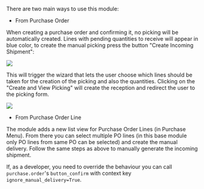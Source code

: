 There are two main ways to use this module:

- From Purchase Order

When creating a purchase order and confirming it, no picking will be
automatically created. Lines with pending quantities to receive will
appear in blue color, to create the manual picking press the button
"Create Incoming Shipment":

![](../static/description/create_incoming_shipment_button.png)

This will trigger the wizard that lets the user choose which lines
should be taken for the creation of the picking and also the quantities.
Clicking on the "Create and View Picking" will create the reception and
redirect the user to the picking form.

![](../static/description/create_incoming_shipment_wizard.png)

- From Purchase Order Line

The module adds a new list view for Purchase Order Lines (in Purchase
Menu). From there you can select multiple PO lines (in this base module
only PO lines from same PO can be selected) and create the manual
delivery. Follow the same steps as above to manually generate the
incoming shipment.

If, as a developer, you need to override the behaviour you can call
`purchase.order`'s `button_confirm` with context key `ignore_manual_delivery=True`.
